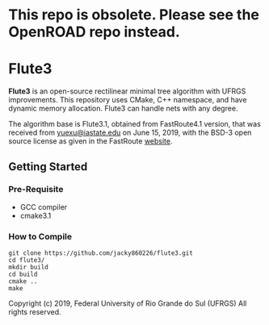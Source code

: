# This repo is obsolete.  Please see the OpenROAD repo instead.

Flute3
======================

**Flute3** is an open-source rectilinear minimal tree algorithm with UFRGS improvements.
This repository uses CMake, C++ namespace, and have dynamic memory allocation. Flute3 can handle nets with any degree.

The algorithm base is Flute3.1, obtained from FastRoute4.1 version, that was received from <yuexu@iastate.edu> on June 15, 2019, with the BSD-3 open source license as given in the FastRoute [website](http://home.eng.iastate.edu/~cnchu/FastRoute.html#License).

## Getting Started
### Pre-Requisite

- GCC compiler
- cmake3.1

### How to Compile

````
git clone https://github.com/jacky860226/flute3.git
cd flute3/
mkdir build
cd build
cmake ..
make
````

Copyright (c) 2019, Federal University of Rio Grande do Sul (UFRGS)
All rights reserved.
